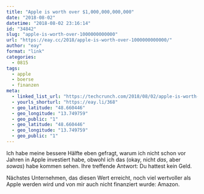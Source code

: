 ```yaml
---
title: "Apple is worth over $1,000,000,000,000"
date: "2018-08-02"
datetime: "2018-08-02 23:16:14"
id: "34842"
slug: "apple-is-worth-over-1000000000000"
url: "https://eay.cc/2018/apple-is-worth-over-1000000000000/"
author: "eay"
format: "link"
categories:
  - 0815
tags:
  - apple
  - boerse
  - finanzen
meta:
  - linked_list_url: "https://techcrunch.com/2018/08/02/apple-is-worth-over-1000000000000/"
  - yourls_shorturl: "https://eay.li/368"
  - geo_latitude: "48.660446"
  - geo_longitude: "13.749759"
  - geo_public: "1"
  - geo_latitude: "48.660446"
  - geo_longitude: "13.749759"
  - geo_public: "1"
---
```


Ich habe meine bessere Hälfte eben gefragt, warum ich nicht schon vor Jahren in Apple investiert habe, obwohl ich das (okay, nicht _das_, aber _sowas_) habe kommen sehen. Ihre treffende Antwort: Du hattest kein Geld.

Nächstes Unternehmen, das diesen Wert erreicht, noch viel wertvoller als Apple werden wird und von mir auch nicht finanziert wurde: Amazon.
